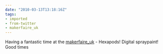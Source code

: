 ```yaml
---
date: "2010-03-13T13:18:16Z"
tags:
- imported
- from-twitter
- makerfaire_uk
---
```

Having a fantastic time at the [makerfaire_uk](/tags/makerfaire_uk) - Hexapods! Digital spraypaint! Good times
